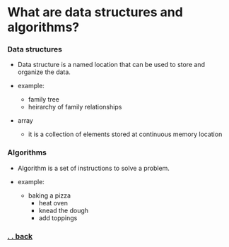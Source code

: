 # What are data structures and algorithms?

### Data structures

- Data structure is a named location that can be used to store and organize the data.

- example:
  - family tree
  - heirarchy of family relationships

- array
  - it is a collection of elements stored at continuous memory location


### Algorithms

- Algorithm is a set of instructions to solve a problem.

- example:
  - baking a pizza
    - heat oven
    - knead the dough
    - add toppings


### [. . back](../../../README.md)
